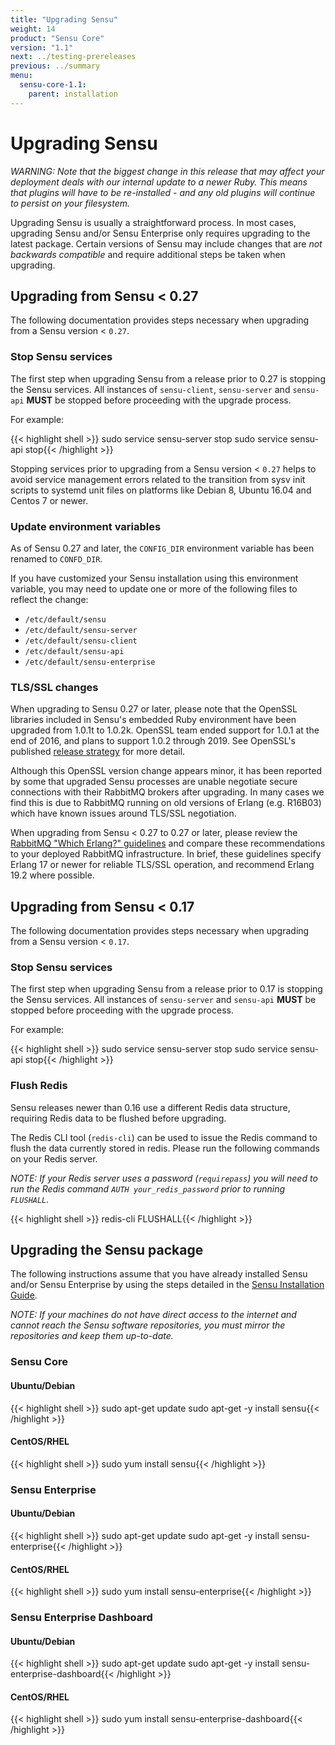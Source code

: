 ```yaml
---
title: "Upgrading Sensu"
weight: 14
product: "Sensu Core"
version: "1.1"
next: ../testing-prereleases
previous: ../summary
menu:
  sensu-core-1.1:
    parent: installation
---
```


# Upgrading Sensu

_WARNING: Note that the biggest change in this release that may affect your
deployment deals with our internal update to a newer Ruby. This means
that plugins will have to be re-installed - and any old plugins will
continue to persist on your filesystem._

Upgrading Sensu is usually a straightforward process. In most cases,
upgrading Sensu and/or Sensu Enterprise only requires upgrading to the
latest package. Certain versions of Sensu may include changes that are
*not backwards compatible* and require additional steps be taken when
upgrading.

## Upgrading from Sensu < 0.27

The following documentation provides steps necessary when upgrading
from a Sensu version < `0.27`.

### Stop Sensu services

The first step when upgrading Sensu from a release prior to 0.27 is
stopping the Sensu services. All instances of `sensu-client`,
`sensu-server` and `sensu-api` **MUST** be stopped before proceeding
with the upgrade process.

For example:

{{< highlight shell >}}
sudo service sensu-server stop
sudo service sensu-api stop{{< /highlight >}}

Stopping services prior to upgrading from a Sensu version < `0.27`
helps to avoid service management errors related to the transition
from sysv init scripts to systemd unit files on platforms like Debian
8, Ubuntu 16.04 and Centos 7 or newer.

### Update environment variables

As of Sensu 0.27 and later, the `CONFIG_DIR` environment variable has been
renamed to `CONFD_DIR`.

If you have customized your Sensu installation using this environment variable,
you may need to update one or more of the following files to reflect the change:

  *  `/etc/default/sensu`
  *  `/etc/default/sensu-server`
  *  `/etc/default/sensu-client`
  *  `/etc/default/sensu-api`
  *  `/etc/default/sensu-enterprise`

### TLS/SSL changes

When upgrading to Sensu 0.27 or later, please note that the OpenSSL libraries
included in Sensu's embedded Ruby environment have been upgraded from 1.0.1t to
1.0.2k. OpenSSL team ended support for 1.0.1 at the end of 2016, and plans to
support 1.0.2 through 2019. See OpenSSL's published [release
strategy][openssl-release-strat] for more detail.

Although this OpenSSL version change appears minor, it has been reported by some
that upgraded Sensu processes are unable negotiate secure connections with their
RabbitMQ brokers after upgrading. In many cases we find this is due to RabbitMQ
running on old versions of Erlang (e.g. R16B03) which have known issues around
TLS/SSL negotiation.

When upgrading from Sensu < 0.27 to 0.27 or later, please review the [RabbitMQ
"Which Erlang?" guidelines][which-erlang] and compare these recommendations to
your deployed RabbitMQ infrastructure. In brief, these guidelines specify Erlang
17 or newer for reliable TLS/SSL operation, and recommend Erlang 19.2 where
possible.

## Upgrading from Sensu < 0.17

The following documentation provides steps necessary when upgrading
from a Sensu version < `0.17`.

### Stop Sensu services

The first step when upgrading Sensu from a release prior to 0.17 is
stopping the Sensu services. All instances of `sensu-server` and
`sensu-api` **MUST** be stopped before proceeding with the upgrade
process.

For example:

{{< highlight shell >}}
sudo service sensu-server stop
sudo service sensu-api stop{{< /highlight >}}

### Flush Redis

Sensu releases newer than 0.16 use a different Redis data structure,
requiring Redis data to be flushed before upgrading.

The Redis CLI tool (`redis-cli`) can be used to issue the Redis
command to flush the data currently stored in redis. Please run the
following commands on your Redis server.

_NOTE: If your Redis server uses a password (`requirepass`) you will
need to run the Redis command `AUTH your_redis_password` prior to
running `FLUSHALL`._

{{< highlight shell >}}
redis-cli
FLUSHALL{{< /highlight >}}

## Upgrading the Sensu package

The following instructions assume that you have already installed
Sensu and/or Sensu Enterprise by using the steps detailed in the
[Sensu Installation Guide](overview).

_NOTE: If your machines do not have direct access to the internet and
cannot reach the Sensu software repositories, you must mirror the
repositories and keep them up-to-date._

### Sensu Core

#### Ubuntu/Debian

{{< highlight shell >}}
sudo apt-get update
sudo apt-get -y install sensu{{< /highlight >}}

#### CentOS/RHEL

{{< highlight shell >}}
sudo yum install sensu{{< /highlight >}}

### Sensu Enterprise

#### Ubuntu/Debian

{{< highlight shell >}}
sudo apt-get update
sudo apt-get -y install sensu-enterprise{{< /highlight >}}

#### CentOS/RHEL

{{< highlight shell >}}
sudo yum install sensu-enterprise{{< /highlight >}}

### Sensu Enterprise Dashboard

#### Ubuntu/Debian

{{< highlight shell >}}
sudo apt-get update
sudo apt-get -y install sensu-enterprise-dashboard{{< /highlight >}}

#### CentOS/RHEL

{{< highlight shell >}}
sudo yum install sensu-enterprise-dashboard{{< /highlight >}}

[openssl-release-strat]: https://www.openssl.org/policies/releasestrat.html
[which-erlang]: https://www.rabbitmq.com/which-erlang.html